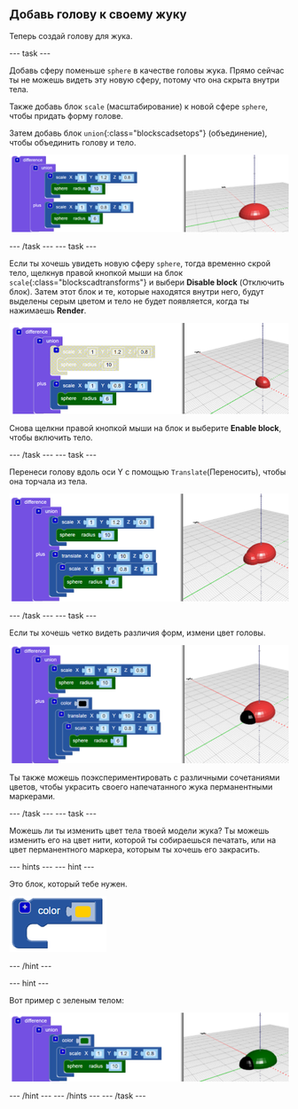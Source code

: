 ## Добавь голову к своему жуку

Теперь создай голову для жука.

--- task ---

Добавь сферу поменьше `sphere` в качестве головы жука. Прямо сейчас ты не можешь видеть эту новую сферу, потому что она скрыта внутри тела.

Также добавь блок `scale` (масштабирование) к новой сфере `sphere`, чтобы придать форму голове.

Затем добавь блок `union`{:class="blockscadsetops"} (объединение), чтобы объединить голову и тело.

![снимок экрана](images/bug-head-hidden.png)

--- /task --- --- task ---

Если ты хочешь увидеть новую сферу `sphere`, тогда временно скрой тело, щелкнув правой кнопкой мыши на блок `scale`{:class="blockscadtransforms"} и выбери **Disable block** (Отключить блок). Затем этот блок и те, которые находятся внутри него, будут выделены серым цветом и тело не будет появляется, когда ты нажимаешь **Render**.

![снимок экрана](images/bug-disable.png)

Снова щелкни правой кнопкой мыши на блок и выберите **Enable block**, чтобы включить тело.

--- /task --- --- task ---

Перенеси голову вдоль оси Y с помощью `Translate`(Переносить), чтобы она торчала из тела.

  ![снимок экрана](images/bug-head.png)

--- /task --- --- task ---

Если ты хочешь четко видеть различия форм, измени цвет головы.

![снимок экрана](images/bug-head-black.png)

Ты также можешь поэкспериментировать с различными сочетаниями цветов, чтобы украсить своего напечатанного жука перманентными маркерами.

--- /task --- --- task ---

Можешь ли ты изменить цвет тела твоей модели жука? Ты можешь изменить его на цвет нити, которой ты собираешься печатать, или на цвет перманентного маркера, которым ты хочешь его закрасить.

--- hints --- --- hint ---

Это блок, который тебе нужен.

![снимок экрана](images/bug-colour-block.png)

--- /hint ---

--- hint ---

Вот пример с зеленым телом:

![снимок экрана](images/bug-body-colour.png)

--- /hint --- --- /hints --- --- /task ---




  
